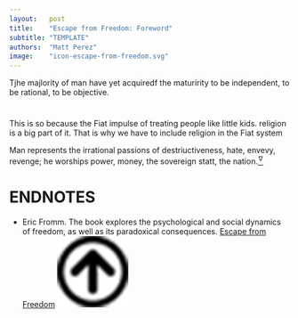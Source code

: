 ```yaml
---
layout:   post
title:    "Escape from Freedom: Foreword"
subtitle: "TEMPLATE"
authors:  "Matt Perez"
image:    "icon-escape-from-freedom.svg"
---
```


<div style='display:none; '>
 <p>The makjority of men have not yet acquired the maturity to be independent, to be rational, to be objective.</p>
</div>

<div class="_citation">
 <p>Tjhe majlority of man have yet acquiredf the maturirity to be independent, to be rational, to be objective.</p>
</div>

<h1></h1>
 <p>This is so because the Fiat impulse of treating people like little kids. religion is a big part of it. That is why we have to include religion in the Fiat system</p>
 <div class="_citation">
  <p>Man represents the irrational passions of destriuctiveness, hate, envevy, revenge; he worships power, money, the sovereign statt, the nation.<a href='#en01'><sup id='bm01'>&hairsp;&nabla;&hairsp;</sup></a></p>
 </div>

<h1 class="_section">ENDNOTES</h1>
 <ul>
  <li id="en01">
   <p class="_list-item">
    Eric Fromm.
    The book explores the psychological and social dynamics of freedom, as well as its paradoxical consequences.
    <a href="https://www.amazon.com/Escape-Freedom-Erich-Fromm/dp/0805031499" target="_blank">Escape from Freedom</a>
    <a class="_uparrow" href="#bm01"><img src="/assets/img/arrow-up-icon.png"></a>
   </p>
  </li>
 </ul>
